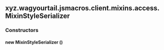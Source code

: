 

xyz.wagyourtail.jsmacros.client.mixins.access.MixinStyleSerializer
------------------------------------------------------------------

#### 

### Constructors

#### new MixinStyleSerializer ()





